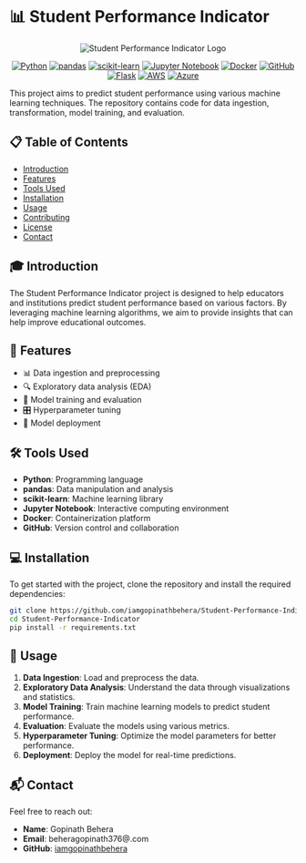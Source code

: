 # 📊 Student Performance Indicator

<div align="center">

![Student Performance Indicator Logo](https://img.shields.io/badge/Student-Performance%20Indicator-blue?style=for-the-badge&logo=data:image/png;base64,iVBORw0KGgoAAAANSUhEUgAAABAAAAAQCAYAAAAf8/9hAAAACXBIWXMAAAsTAAALEwEAmpwYAAABB0lEQVR4nGNgoBAwMjAwMOCSqF+5KKF+5aLFtSsWbQbS/6F4MYgNFaeZAQzIANkQmAFM6CpqVy5qr1+5aGH9ykVb61cuOle/ctEToJgpun6sDmhYvkihYfmiWfUrF62vX7loD9CQS0BaGKsB9SsXzatfsWgJkH0AaMA9qCGM6AaAXFO/YtHk+pWLFtSvXLQBaMgRoCFn61cuUmJEdi0QlADxZKgh84CG7AQacgFoyBOgIRNhBgAN4QXiciBe1LBy0TGgIQ+BhjwDGvIKSMvA4gOoj2QWIPH/g0A10JBbQENeAw15DzTkE5DWhuYvFmRD6lcuEkB2Qf3KRS0gQ4D0JiC9AkjzMpABAFQ6aX9btWk5AAAAAElFTkSuQmCC)

[![Python](https://img.shields.io/badge/python-3670A0?style=for-the-badge&logo=python&logoColor=ffdd54)](https://www.python.org/)
[![pandas](https://img.shields.io/badge/pandas-%23150458.svg?style=for-the-badge&logo=pandas&logoColor=white)](https://pandas.pydata.org/)
[![scikit-learn](https://img.shields.io/badge/scikit--learn-%23F7931E.svg?style=for-the-badge&logo=scikit-learn&logoColor=white)](https://scikit-learn.org/)
[![Jupyter Notebook](https://img.shields.io/badge/jupyter-%23FA0F00.svg?style=for-the-badge&logo=jupyter&logoColor=white)](https://jupyter.org/)
[![Docker](https://img.shields.io/badge/docker-%230db7ed.svg?style=for-the-badge&logo=docker&logoColor=white)](https://www.docker.com/)
[![GitHub](https://img.shields.io/badge/github-%23121011.svg?style=for-the-badge&logo=github&logoColor=white)](https://github.com/)
[![Flask](https://img.shields.io/badge/flask-%23000.svg?style=for-the-badge&logo=flask&logoColor=white)](https://flask.palletsprojects.com/)
[![AWS](https://img.shields.io/badge/AWS-%23FF9900.svg?style=for-the-badge&logo=amazon-aws&logoColor=white)](https://aws.amazon.com/)
[![Azure](https://img.shields.io/badge/azure-%230072C6.svg?style=for-the-badge&logo=microsoftazure&logoColor=white)](https://azure.microsoft.com/)

</div>

This project aims to predict student performance using various machine learning techniques. The repository contains code for data ingestion, transformation, model training, and evaluation.


## 📋 Table of Contents
- [Introduction](#-introduction)
- [Features](#-features)
- [Tools Used](#-tools-used)
- [Installation](#-installation)
- [Usage](#-usage)
- [Contributing](#-contributing)
- [License](#-license)
- [Contact](#-contact)

## 🎓 Introduction

The Student Performance Indicator project is designed to help educators and institutions predict student performance based on various factors. By leveraging machine learning algorithms, we aim to provide insights that can help improve educational outcomes.

## 🌟 Features

- 📊 Data ingestion and preprocessing
- 🔍 Exploratory data analysis (EDA)
- 🧠 Model training and evaluation
- 🎛️ Hyperparameter tuning
- 🚀 Model deployment

## 🛠️ Tools Used

- **Python**: Programming language
- **pandas**: Data manipulation and analysis
- **scikit-learn**: Machine learning library
- **Jupyter Notebook**: Interactive computing environment
- **Docker**: Containerization platform
- **GitHub**: Version control and collaboration

## 💻 Installation

To get started with the project, clone the repository and install the required dependencies:

```bash
git clone https://github.com/iamgopinathbehera/Student-Performance-Indicator.git
cd Student-Performance-Indicator
pip install -r requirements.txt
```

## 🚀 Usage

1. **Data Ingestion**: Load and preprocess the data.
2. **Exploratory Data Analysis**: Understand the data through visualizations and statistics.
3. **Model Training**: Train machine learning models to predict student performance.
4. **Evaluation**: Evaluate the models using various metrics.
5. **Hyperparameter Tuning**: Optimize the model parameters for better performance.
6. **Deployment**: Deploy the model for real-time predictions.



## 📬 Contact
Feel free to reach out:

- **Name**: Gopinath Behera
- **Email**: beheragopinath376@.com
- **GitHub**: [iamgopinathbehera](https://github.com/iamgopinathbehera)

<div align="center">


</div>
